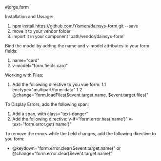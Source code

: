 #jorge.form

Installation and Ussage:
  1. npm install https://github.com/Yismen/dainsys-form.git --save
  2. move it to your vendor folder
  3. import it in your component 'path/vendor/dainsys-form'

Bind the model by adding the name and v-model attributes to your form fields:
  1. name="card"
  2. v-model="form.fields.card"

Working with Files:
  1. Add the following directive to you vue form: 
  1.1 enctype="multipart/form-data" 
  1.2 @change="form.loadFiles($event.target.name, $event.target.files)"

To Display Errors, add the following span:
  1. Add a span, with class="text-danger"
  2. Add the following directive: v-if="form.error.has('name')" v-text="form.error.get('name')"

To remove the errors while the field changes, add the following directive to you form:
  - @keydown="form.error.clear($event.target.name)" or @change="form.error.clear($event.target.name)"

